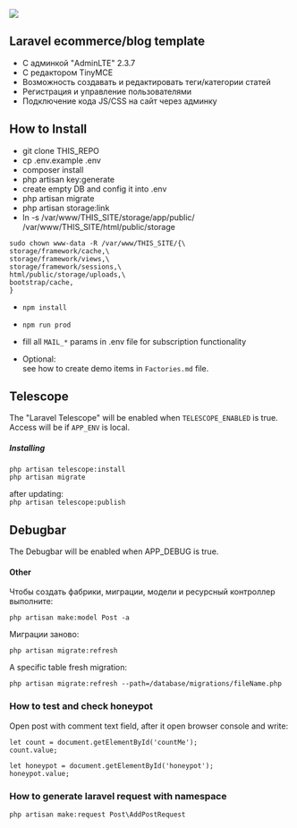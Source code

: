 <p><img src="https://laravel.com/assets/img/components/logo-laravel.svg"></p>


## Laravel ecommerce/blog template

- С админкой "AdminLTE" 2.3.7
- С редактором TinyMCE
- Возможность создавать и редактировать теги/категории статей
- Регистрация и управление пользователями
- Подключение кода JS/CSS на сайт через админку

## How to Install

- git clone THIS_REPO
- cp .env.example .env
- composer install
- php artisan key:generate
- create empty DB and config it into .env
- php artisan migrate
- php artisan storage:link
- ln -s /var/www/THIS_SITE/storage/app/public/ /var/www/THIS_SITE/html/public/storage
```
sudo chown www-data -R /var/www/THIS_SITE/{\
storage/framework/cache,\
storage/framework/views,\
storage/framework/sessions,\
html/public/storage/uploads,\
bootstrap/cache,
}
```
- `npm install`
- `npm run prod`
- fill all `MAIL_*` params in .env file for subscription functionality

- Optional:  
    see how to create demo items in `Factories.md` file.

## Telescope
The "Laravel Telescope" will be enabled when `TELESCOPE_ENABLED` is true.  
Access will be if `APP_ENV` is local.
##### Installing
``` 
php artisan telescope:install
php artisan migrate 
``` 
after updating:  
`
php artisan telescope:publish
`

## Debugbar
The Debugbar will be enabled when APP_DEBUG is true.

#### Other
Чтобы создать фабрики, миграции, модели и ресурсный контроллер выполните:
```
php artisan make:model Post -a
```

Миграции заново:
```
php artisan migrate:refresh
```
A specific table fresh migration:
```
php artisan migrate:refresh --path=/database/migrations/fileName.php
```

### How to test and check honeypot

Open post with comment text field, after it open browser console and write:

```
let count = document.getElementById('countMe');
count.value;

let honeypot = document.getElementById('honeypot');
honeypot.value;
```

### How to generate laravel request with namespace

```
php artisan make:request Post\AddPostRequest
```
